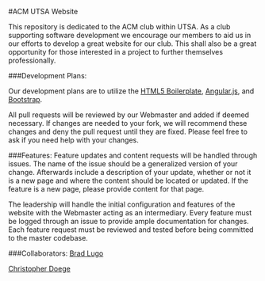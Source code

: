#ACM UTSA Website

This repository is dedicated to the ACM club within UTSA. As a club supporting software development we encourage our members to aid us in our efforts to develop a great website for our club. This shall also be a great opportunity for those interested in a project to further themselves professionally.

###Development Plans:

Our development plans are to utilize the <a href ="https://github.com/h5bp/html5-boilerplate">HTML5 Boilerplate</a>, <a href = "https://github.com/angular/angular.js">Angular.js</a>, and <a href = "https://github.com/twbs/bootstrap">Bootstrap</a>. 

All pull requests will be reviewed by our Webmaster and added if deemed necessary. If changes are needed to your fork, we will recommend these changes and deny the pull request until they are fixed. Please feel free to ask if you need help with your changes.

###Features: 
Feature updates and content requests will be handled through issues. The name of the issue should be a generalized version of your change. Afterwards include a description of your update, whether or not it is a new page and where the content should be located or updated. If the feature is a new page, please provide content for that page. 

The leadership will handle the initial configuration and features of the website with the Webmaster acting as an intermediary. Every feature must be logged through an issue to provide ample documentation for changes. Each feature request must be reviewed and tested before being committed to the master codebase. 

###Collaborators: 
<a href="https://github.com/BradLugo">Brad Lugo</a>

<a href="https://github.com/cdminigun">Christopher Doege</a>
